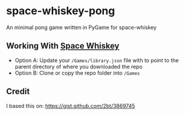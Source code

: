 # space-whiskey-pong
An minimal pong game written in PyGame for space-whiskey

## Working With [Space Whiskey](https://github.com/littletinman/space-whiskey)
- Option A: Update your ```/Games/library.json``` file with to point to the parent directory of where you downloaded the repo
- Option B: Clone or copy the repo folder into ```/Games```

## Credit
I based this on: https://gist.github.com/2bt/3869745
